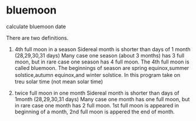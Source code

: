 # bluemoon
calculate bluemoon date

There are two definitions.

1. 4th full moon in a season
Sidereal month is shorter than days of 1 month (28,29,30,31 days)
Many case one season (about 3 months) has 3 full moon, but in rare case one season has 4 full moon.
The 4th full moon is called bluemoon.
The beginnings of season are spring equinox,summer solstice,autumn equinox,and winter solstice.
In this program take on　treu solar time (not mean solar time)

2. twice full moon in one month
Sidereal month is shorter than days of 1month (28,29,30,31 days)
Many case one month has one full moon, but in rare case one month has 2 full moon.
1st full moon is appeared in beginning of a month, 2nd full moon is appered the end of month.
